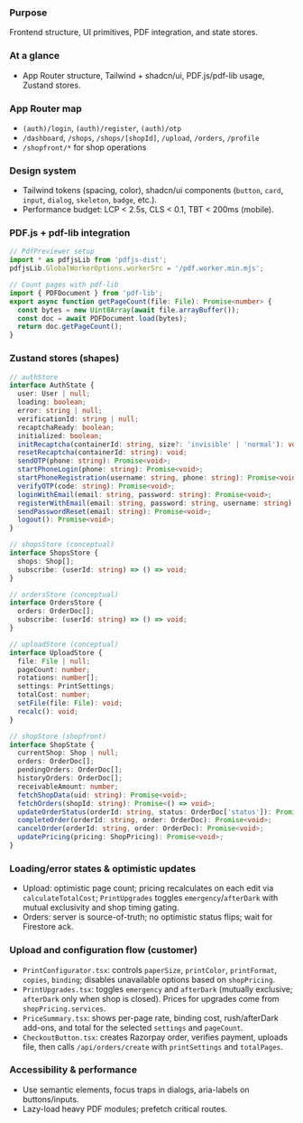 ### Purpose
Frontend structure, UI primitives, PDF integration, and state stores.

### At a glance
- App Router structure, Tailwind + shadcn/ui, PDF.js/pdf-lib usage, Zustand stores.

### App Router map
- `(auth)/login`, `(auth)/register`, `(auth)/otp`
- `/dashboard`, `/shops`, `/shops/[shopId]`, `/upload`, `/orders`, `/profile`
- `/shopfront/*` for shop operations

### Design system
- Tailwind tokens (spacing, color), shadcn/ui components (`button`, `card`, `input`, `dialog`, `skeleton`, `badge`, etc.).
- Performance budget: LCP < 2.5s, CLS < 0.1, TBT < 200ms (mobile).

### PDF.js + pdf-lib integration
```ts
// PdfPreviewer setup
import * as pdfjsLib from 'pdfjs-dist';
pdfjsLib.GlobalWorkerOptions.workerSrc = '/pdf.worker.min.mjs';

// Count pages with pdf-lib
import { PDFDocument } from 'pdf-lib';
export async function getPageCount(file: File): Promise<number> {
  const bytes = new Uint8Array(await file.arrayBuffer());
  const doc = await PDFDocument.load(bytes);
  return doc.getPageCount();
}
```

### Zustand stores (shapes)

```ts
// authStore
interface AuthState {
  user: User | null;
  loading: boolean;
  error: string | null;
  verificationId: string | null;
  recaptchaReady: boolean;
  initialized: boolean;
  initRecaptcha(containerId: string, size?: 'invisible' | 'normal'): void;
  resetRecaptcha(containerId: string): void;
  sendOTP(phone: string): Promise<void>;
  startPhoneLogin(phone: string): Promise<void>;
  startPhoneRegistration(username: string, phone: string): Promise<void>;
  verifyOTP(code: string): Promise<void>;
  loginWithEmail(email: string, password: string): Promise<void>;
  registerWithEmail(email: string, password: string, username: string): Promise<void>;
  sendPasswordReset(email: string): Promise<void>;
  logout(): Promise<void>;
}
```

```ts
// shopsStore (conceptual)
interface ShopsStore {
  shops: Shop[];
  subscribe: (userId: string) => () => void;
}
```

```ts
// ordersStore (conceptual)
interface OrdersStore {
  orders: OrderDoc[];
  subscribe: (userId: string) => () => void;
}
```

```ts
// uploadStore (conceptual)
interface UploadStore {
  file: File | null;
  pageCount: number;
  rotations: number[];
  settings: PrintSettings;
  totalCost: number;
  setFile(file: File): void;
  recalc(): void;
}
```

```ts
// shopStore (shopfront)
interface ShopState {
  currentShop: Shop | null;
  orders: OrderDoc[];
  pendingOrders: OrderDoc[];
  historyOrders: OrderDoc[];
  receivableAmount: number;
  fetchShopData(uid: string): Promise<void>;
  fetchOrders(shopId: string): Promise<() => void>;
  updateOrderStatus(orderId: string, status: OrderDoc['status']): Promise<void>;
  completeOrder(orderId: string, order: OrderDoc): Promise<void>;
  cancelOrder(orderId: string, order: OrderDoc): Promise<void>;
  updatePricing(pricing: ShopPricing): Promise<void>;
}
```

### Loading/error states & optimistic updates
- Upload: optimistic page count; pricing recalculates on each edit via `calculateTotalCost`; `PrintUpgrades` toggles `emergency`/`afterDark` with mutual exclusivity and shop timing gating.
- Orders: server is source-of-truth; no optimistic status flips; wait for Firestore ack.
### Upload and configuration flow (customer)
- `PrintConfigurator.tsx`: controls `paperSize`, `printColor`, `printFormat`, `copies`, `binding`; disables unavailable options based on `shopPricing`.
- `PrintUpgrades.tsx`: toggles `emergency` and `afterDark` (mutually exclusive; `afterDark` only when shop is closed). Prices for upgrades come from `shopPricing.services`.
- `PriceSummary.tsx`: shows per-page rate, binding cost, rush/afterDark add-ons, and total for the selected `settings` and `pageCount`.
- `CheckoutButton.tsx`: creates Razorpay order, verifies payment, uploads file, then calls `/api/orders/create` with `printSettings` and `totalPages`.


### Accessibility & performance
- Use semantic elements, focus traps in dialogs, aria-labels on buttons/inputs.
- Lazy-load heavy PDF modules; prefetch critical routes.


